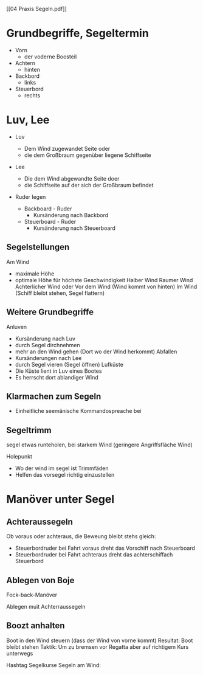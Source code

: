 [[04 Praxis Segeln.pdf]]

# Grundbegriffe, Segeltermin
- Vorn 
	- der voderne Boosteil
- Achtern 
	- hinten
- Backbord 	
	- links
- Steuerbord
	- rechts

# Luv, Lee 
- Luv
	- Dem Wind zugewandet Seite oder
	- die dem Großbraum gegenüber liegene Schiffseite
- Lee
	-  Die dem Wind abgewandte Seite doer
	-  die Schiffseite auf der sich der Großbraum befindet

- Ruder legen
	- Backboard - Ruder 
		- Kursänderung nach Backbord
	- Steuerboard - Ruder
		- Kursänderung nach Steuerboard

## Segelstellungen
Am Wind
- maximale Höhe 
- optimale Höhe für höchste Geschwindigkeit
Halber Wind 
Raumer Wind
Achterlicher Wind  oder Vor dem Wind (Wind kommt von hinten)
Im Wind (Schiff bleibt stehen, Segel flattern)

## Weitere Grundbegriffe
Anluven
- Kursänderung nach Luv 
- durch Segel dirchnehmen
- mehr an den Wind gehen (Dort wo der Wind herkommt)
Abfallen
- Kursänderungen nach Lee 
- durch Segel vieren (Segel öffnen)
Lufküste 
- Die Küste lient in Luv eines Bootes 
- Es herrscht dort ablandiger Wind 

## Klarmachen zum Segeln
- Einheitliche seemänische Kommandospreache bei 

## Segeltrimm
segel etwas runteholen, bei starkem Wind (geringere Angriffsfläche Wind)

Holepunkt
- Wo der wind im segel ist
Trimmfäden
- Helfen das vorsegel richtig einzustellen

# Manöver unter Segel

## Achteraussegeln
Ob voraus oder achteraus, die Beweung bleibt stehs gleich: 
- Steuerbordruder bei Fahrt voraus dreht das Vorschiff nach Steuerboard
- Steuerbordruder bei Fahrt achteraus dreht das achterschiffach Steuerbord

## Ablegen von Boje
Fock-back-Manöver

Ablegen muit Achterraussegeln

## Boozt anhalten 
Boot in den Wind steuern (dass der Wind von vorne kommt)
Resultat: Boot bleibt stehen
Taktik: Um zu bremsen vor Regatta aber auf richtigem Kurs unterwegs

Hashtag Segelkurse
Segeln am Wind: 
